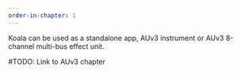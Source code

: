 ```yaml
---
order-in-chapter: 1
---
```


Koala can be used as a standalone app, AUv3 instrument or AUv3 8-channel multi-bus effect unit.

#TODO: Link to AUv3 chapter
